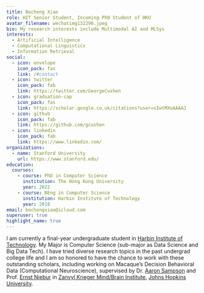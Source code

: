 ```yaml
---
title: Bocheng Xiao
role: HIT Senior Student, Incoming PhD Student of HKU
avatar_filename: wechatimg132296.jpeg
bio: My research interests include Multimodal AI and MLSys
interests:
  - Artificial Intelligence
  - Computational Linguistics
  - Information Retrieval
social:
  - icon: envelope
    icon_pack: fas
    link: /#contact
  - icon: twitter
    icon_pack: fab
    link: https://twitter.com/GeorgeCushen
  - icon: graduation-cap
    icon_pack: fas
    link: https://scholar.google.co.uk/citations?user=sIwtMXoAAAAJ
  - icon: github
    icon_pack: fab
    link: https://github.com/gcushen
  - icon: linkedin
    icon_pack: fab
    link: https://www.linkedin.com/
organizations:
  - name: Stanford University
    url: https://www.stanford.edu/
education:
  courses:
    - course: PhD in Computer Science
      institution: The Hong Kong University
      year: 2022
    - course: BEng in Computer Science
      institution: Harbin Institute of Technology
      year: 2018
email: bochengxiao@icloud.com
superuser: true
highlight_name: true
---
```

I am currently a final-year undergraduate student in [Harbin Institute of Technology](https://www.hit.edu.cn/). My Major is Computer Science (sub-major as Data Science and Big Data Tech). I have tried diverse research topics in the past undergrad college life and I am so honored to have the chance to work with these outstanding scholars, including working on Macaque’s Decision Behavioral Data (Computational Neuroscience), supervised by Dr. [Aaron Sampson](https://scholar.google.com/citations?user=jy8NxFYAAAAJ&hl=en) and Prof. [Ernst Niebur](https://krieger.jhu.edu/mbi/directory/ernst-niebur/) in [Zanvyl Krieger Mind/Brain Institute](https://krieger.jhu.edu/mbi/), [Johns Hopkins University](https://www.jhu.edu/).